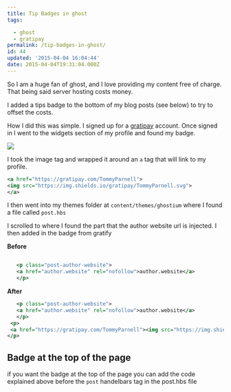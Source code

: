 ```yaml
---
title: Tip Badges in ghost
tags:

  - ghost
  - gratipay
permalink: /tip-badges-in-ghost/
id: 44
updated: '2015-04-04 16:04:44'
date: 2015-04-04T19:31:04.000Z
---
```


So I am a huge fan of ghost, and I love providing my content free of charge. That being said server hosting costs money.

 I added a tips badge to the bottom of my blog posts (see below) to try to offset the costs.
<!-- more -->
How I did this was simple. I signed up for a [gratipay](https://gratipay.com) account. Once signed in I went to the widgets section of my profile and found my badge.

![](/content/images/2015/04/Capture.PNG)

I took the image tag and wrapped it around an `a` tag that will link to my profile.

```xml
<a href="https://gratipay.com/TommyParnell">
<img src="https://img.shields.io/gratipay/TommyParnell.svg">
</a>


```

I then went into my themes folder at `content/themes/ghostium` where I found a file called `post.hbs`

I scrolled to where I found the part that the author website url is injected. I then added in the badge from gratify

**Before**
```xml

   <p class="post-author-website">
   <a href="author.website" rel="nofollow">author.website</a>
   </p>

```

**After**

```xml
   <p class="post-author-website">
   <a href="author.website" rel="nofollow">author.website</a>
   </p>
 <p>
 <a href="https://gratipay.com/TommyParnell"><img src="https://img.shields.io/gratipay/TommyParnell.svg"></a>
</p>


```

## Badge at the top of the page

if you want the badge at the top of the page you can add the code explained above before the `post` handelbars tag in the post.hbs file
